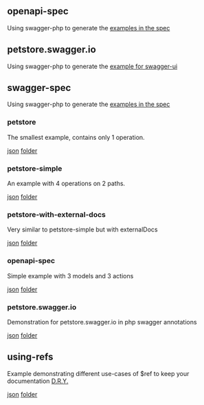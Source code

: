 ## openapi-spec

Using swagger-php to generate the [examples in the spec](https://github.com/OAI/OpenAPI-Specification/tree/master/examples/v3.0)

## petstore.swagger.io

Using swagger-php to generate the [example for swagger-ui](http://petstore.swagger.io/)

## swagger-spec

Using swagger-php to generate the [examples in the spec](https://github.com/swagger-api/swagger-spec/tree/master/examples/v3.0)

### petstore
The smallest example, contains only 1 operation.

[json](../tests/ExamplesOutput/petstore.json)
[folder](swagger-spec/petstore)

### petstore-simple
An example with 4 operations on 2 paths.

[json](../tests/ExamplesOutput/petstore-simple.json)
[folder](swagger-spec/petstore-simple)

### petstore-with-external-docs
Very similar to petstore-simple but with externalDocs

[json](../tests/ExamplesOutput/petstore-with-external-docs.json)
[folder](swagger-spec/petstore-with-external-docs)

### openapi-spec
Simple example with 3 models and 3 actions

[json](../tests/ExamplesOutput/openapi-spec.json)
[folder](openapi-spec)

### petstore.swagger.io
Demonstration for petstore.swagger.io in php swagger annotations

[json](../tests/ExamplesOutput/openapi-spec.json)
[folder](openapi-spec)

## using-refs
Example demonstrating different use-cases of $ref to keep your documentation [D.R.Y.](https://en.wikipedia.org/wiki/Don%27t_repeat_yourself)

[json](../tests/ExamplesOutput/using-refs.json)
[folder](using-refs)
